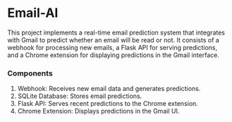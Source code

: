 # Email-AI

This project implements a real-time email prediction system that integrates with Gmail to predict whether an email will be read or not. It consists of a webhook for processing new emails, a Flask API for serving predictions, and a Chrome extension for displaying predictions in the Gmail interface.

### Components

1. Webhook: Receives new email data and generates predictions.
2. SQLite Database: Stores email predictions.
3. Flask API: Serves recent predictions to the Chrome extension.
4. Chrome Extension: Displays predictions in the Gmail UI.
